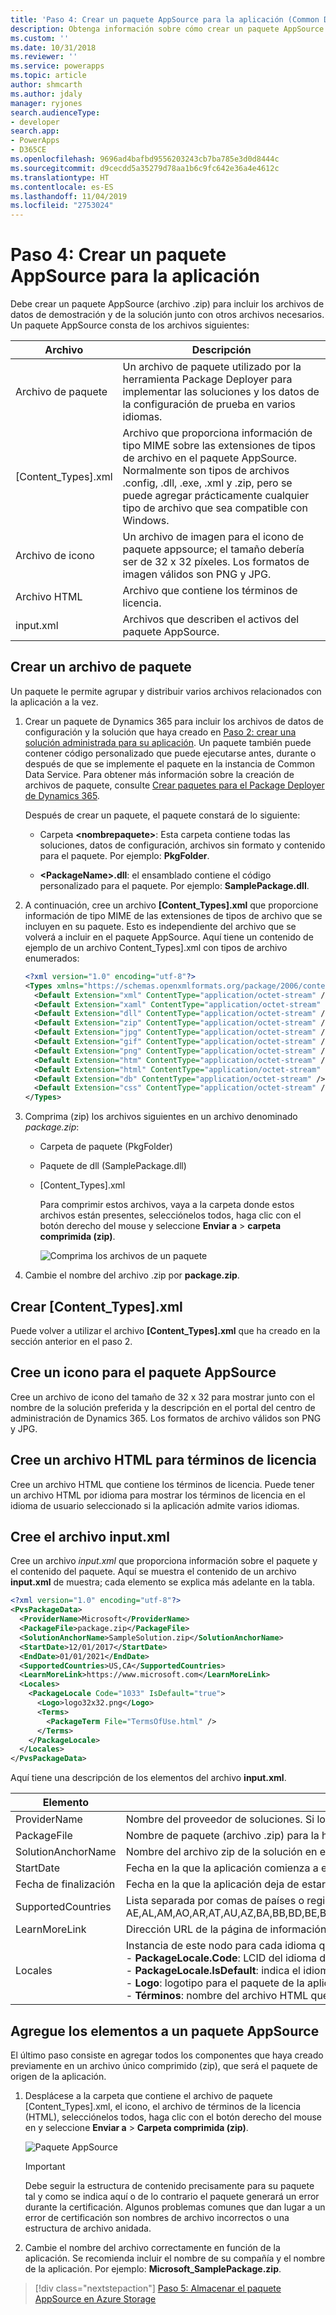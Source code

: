 ```yaml
---
title: 'Paso 4: Crear un paquete AppSource para la aplicación (Common Data Service) | Microsoft Docs'
description: Obtenga información sobre cómo crear un paquete AppSource (archivo .zip) para incluir los archivos de datos de demostración y de la solución junto con otros archivos necesarios.
ms.custom: ''
ms.date: 10/31/2018
ms.reviewer: ''
ms.service: powerapps
ms.topic: article
author: shmcarth
ms.author: jdaly
manager: ryjones
search.audienceType:
- developer
search.app:
- PowerApps
- D365CE
ms.openlocfilehash: 9696ad4bafbd9556203243cb7ba785e3d0d8444c
ms.sourcegitcommit: d9cecdd5a35279d78aa1b6c9fc642e36a4e4612c
ms.translationtype: HT
ms.contentlocale: es-ES
ms.lasthandoff: 11/04/2019
ms.locfileid: "2753024"
---
```

# <a name="step-4-create-an-appsource-package-for-your-app"></a>Paso 4: Crear un paquete AppSource para la aplicación

Debe crear un paquete AppSource (archivo .zip) para incluir los archivos de datos de demostración y de la solución junto con otros archivos necesarios. Un paquete AppSource consta de los archivos siguientes:

|Archivo|Descripción|
|--|--|
|Archivo de paquete|Un archivo de paquete utilizado por la herramienta Package Deployer para implementar las soluciones y los datos de la configuración de prueba en varios idiomas.|
|[Content_Types].xml|Archivo que proporciona información de tipo MIME sobre las extensiones de tipos de archivo en el paquete AppSource. Normalmente son tipos de archivos .config, .dll, .exe, .xml y .zip, pero se puede agregar prácticamente cualquier tipo de archivo que sea compatible con Windows.|
|Archivo de icono|Un archivo de imagen para el icono de paquete appsource; el tamaño debería ser de 32 x 32 píxeles. Los formatos de imagen válidos son PNG y JPG.|
|Archivo HTML|Archivo que contiene los términos de licencia.|
|input.xml|Archivos que describen el activos del paquete AppSource.|


## <a name="create-a-package-file"></a>Crear un archivo de paquete

Un paquete le permite agrupar y distribuir varios archivos relacionados con la aplicación a la vez. 

1. Crear un paquete de Dynamics 365 para incluir los archivos de datos de configuración y la solución que haya creado en [Paso 2: crear una solución administrada para su aplicación](create-solution-app-appsource.md). Un paquete también puede contener código personalizado que puede ejecutarse antes, durante o después de que se implemente el paquete en la instancia de Common Data Service. Para obtener más información sobre la creación de archivos de paquete, consulte [Crear paquetes para el Package Deployer de Dynamics 365](/dynamics365/customer-engagement/developer/create-packages-package-deployer).

    Después de crear un paquete, el paquete constará de lo siguiente:

    - Carpeta **\<nombrepaquete>**: Esta carpeta contiene todas las soluciones, datos de configuración, archivos sin formato y contenido para el paquete. Por ejemplo: **PkgFolder**.  
  
    - **\<PackageName>.dll**: el ensamblado contiene el código personalizado para el paquete. Por ejemplo: **SamplePackage.dll**.

2. A continuación, cree un archivo **[Content_Types].xml** que proporcione información de tipo MIME de las extensiones de tipos de archivo que se incluyen en su paquete. Esto es independiente del archivo que se volverá a incluir en el paquete AppSource. Aquí tiene un contenido de ejemplo de un archivo Content_Types].xml con tipos de archivo enumerados:

    ```xml
    <?xml version="1.0" encoding="utf-8"?>
    <Types xmlns="https://schemas.openxmlformats.org/package/2006/content-types">
      <Default Extension="xml" ContentType="application/octet-stream" />
      <Default Extension="xaml" ContentType="application/octet-stream" />
      <Default Extension="dll" ContentType="application/octet-stream" />
      <Default Extension="zip" ContentType="application/octet-stream" />
      <Default Extension="jpg" ContentType="application/octet-stream" />
      <Default Extension="gif" ContentType="application/octet-stream" />
      <Default Extension="png" ContentType="application/octet-stream" />
      <Default Extension="htm" ContentType="application/octet-stream" />
      <Default Extension="html" ContentType="application/octet-stream" />
      <Default Extension="db" ContentType="application/octet-stream" />
      <Default Extension="css" ContentType="application/octet-stream" />
    </Types>
    ```

3. Comprima (zip) los archivos siguientes en un archivo denominado *package.zip*:
   - Carpeta de paquete (PkgFolder)
   - Paquete de dll (SamplePackage.dll)
   - [Content_Types].xml

     Para comprimir estos archivos, vaya a la carpeta donde estos archivos están presentes, selecciónelos todos, haga clic con el botón derecho del mouse y seleccione **Enviar a** > **carpeta comprimida (zip)**.

     ![Comprima los archivos de un paquete](media/appsource-zip-package.png) 

4. Cambie el nombre del archivo .zip por **package.zip**.

## <a name="create-content_typesxml"></a>Crear [Content_Types].xml

Puede volver a utilizar el archivo **[Content_Types].xml** que ha creado en la sección anterior en el paso 2.

## <a name="create-an-icon-for-your-appsource-package"></a>Cree un icono para el paquete AppSource

Cree un archivo de icono del tamaño de 32 x 32 para mostrar junto con el nombre de la solución preferida y la descripción en el portal del centro de administración de Dynamics 365. Los formatos de archivo válidos son PNG y JPG.

## <a name="create-an-html-file-for-license-terms"></a>Cree un archivo HTML para términos de licencia

Cree un archivo HTML que contiene los términos de licencia. Puede tener un archivo HTML por idioma para mostrar los términos de licencia en el idioma de usuario seleccionado si la aplicación admite varios idiomas.

## <a name="create-inputxml-file"></a>Cree el archivo input.xml

Cree un archivo *input.xml* que proporciona información sobre el paquete y el contenido del paquete. Aquí se muestra el contenido de un archivo **input.xml** de muestra; cada elemento se explica más adelante en la tabla.

```xml
<?xml version="1.0" encoding="utf-8"?>
<PvsPackageData>
  <ProviderName>Microsoft</ProviderName>
  <PackageFile>package.zip</PackageFile>
  <SolutionAnchorName>SampleSolution.zip</SolutionAnchorName>
  <StartDate>12/01/2017</StartDate>
  <EndDate>01/01/2021</EndDate>
  <SupportedCountries>US,CA</SupportedCountries>
  <LearnMoreLink>https://www.microsoft.com</LearnMoreLink>
  <Locales>
    <PackageLocale Code="1033" IsDefault="true">
      <Logo>logo32x32.png</Logo>
      <Terms>
        <PackageTerm File="TermsOfUse.html" />
      </Terms>
    </PackageLocale>
  </Locales>
</PvsPackageData>
```


Aquí tiene una descripción de los elementos del archivo **input.xml**.

|Elemento|Descripción|
|--|--|
|ProviderName|Nombre del proveedor de soluciones. Si lo crea un equipo interno de Microsoft, especifique **Microsoft**.|
|PackageFile|Nombre de paquete (archivo .zip) para la herramienta Package Deployer. Este archivo zip debería contener el conjunto de paquete, la carpeta de paquete con los activos de la aplicación y el archivo Tipos_contenido.xml. Por ejemplo, el archivo package.zip creado en la sección [crear un archivo de paquete](#create-a-package-file).|
|SolutionAnchorName|Nombre del archivo zip de la solución en el paquete que se usa para el nombre y la descripción de los activos de la solución.|
|StartDate|Fecha en la que la aplicación comienza a estar disponible en AppSource. El formato es DD/MM/AAAA.|
|Fecha de finalización|Fecha en la que la aplicación deja de estar disponible en AppSource. El formato es DD/MM/AAAA.|
|SupportedCountries|Lista separada por comas de países o regiones donde la aplicación debería estar disponible. En el momento de escribir este artículo, la lista de países admitidos es la siguiente: AE,AL,AM,AO,AR,AT,AU,AZ,BA,BB,BD,BE,BG,BH,BM,BN,BO,BR,BY,CA,CH,CI,CL,CM,CO,CR,CV,CW,CY,CZ,DE,DK,DO,DZ,EC,EE,EG,ES,FI,FR,GB,GE,GH,GR,GT,HK,HN,HR,HU,ID,IE,IL,IN,IQ,IS,IT,JM,JO,JP,KE,KG,KN,KR,KW,KY,KZ,LB,LK,LT,LU,LV,LY,MA,MC,MD,ME,MK,MN,MO,MT,MU,MX,MY,NG,NI,NL,NO,NZ,OM,PA,PE,PH,PK,PL,PR,PS,PT,PY,QA,RO,RS,RU,RW,SA,SE,SG,SI,SK,SN,SV,TH,TM,TN,TR,TT,TW,UA,US,UY,UZ,VE,VI,VN,ZA,ZW|
|LearnMoreLink|Dirección URL de la página de información detallada de este paquete.|
|Locales|Instancia de este nodo para cada idioma que desee que se admita en la interfaz de usuario de soluciones preferidas. Este nodo contiene los elementos secundarios siguientes:<br/>- **PackageLocale.Code**: LCID del idioma de este nodo. Ejemplo: el inglés de Estados Unidos es 1033<br/>- **PackageLocale.IsDefault**: indica el idioma predeterminado. Se usa como idioma de reserva por si el idioma que el cliente elige no está disponible.<br/>- **Logo**: logotipo para el paquete de la aplicación. El tamaño de la imagen debe ser 32 x 32. Los formatos de imagen válidos son PNG y JPG.<br/>- **Términos**: nombre del archivo HTML que contiene los términos de licencia para cada idioma.|

## <a name="add-the-items-to-an-appsource-package"></a>Agregue los elementos a un paquete AppSource

El último paso consiste en agregar todos los componentes que haya creado previamente en un archivo único comprimido (zip), que será el paquete de origen de la aplicación.

1. Desplácese a la carpeta que contiene el archivo de paquete [Content_Types].xml, el icono, el archivo de términos de la licencia (HTML), selecciónelos todos, haga clic con el botón derecho del mouse en y seleccione **Enviar a** > **Carpeta comprimida (zip)**.

    ![Paquete AppSource](media/appsource-package.png)

    > [!IMPORTANT]
    > Debe seguir la estructura de contenido precisamente para su paquete tal y como se indica aquí o de lo contrario el paquete generará un error durante la certificación. Algunos problemas comunes que dan lugar a un error de certificación son nombres de archivo incorrectos o una estructura de archivo anidada.

2. Cambie el nombre del archivo correctamente en función de la aplicación. Se recomienda incluir el nombre de su compañía y el nombre de la aplicación. Por ejemplo: **Microsoft_SamplePackage.zip**.
 

> [!div class="nextstepaction"]
> [Paso 5: Almacenar el paquete AppSource en Azure Storage](store-appsource-package-azure-storage.md) 
